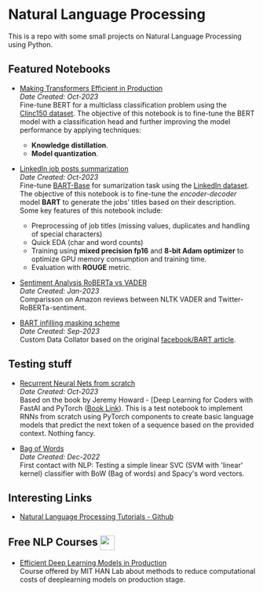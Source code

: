 # Natural Language Processing
This is a repo with some small projects on Natural Language Processing using Python.

## Featured Notebooks
- [Making Transformers Efficient in Production](https://github.com/brenoingwersen/natural-language-processing/blob/main/efficient-transformers-clinc150.ipynb)\
*Date Created: Oct-2023*\
Fine-tune BERT for a multiclass classification problem using the [Clinc150 dataset](https://www.kaggle.com/datasets/hongtrung/clinc150-dataset). The objective of this notebook is to fine-tune the BERT model with a classification head and further improving the model performance by applying techniques:
  - **Knowledge distillation**.
  - **Model quantization**.

- [LinkedIn job posts summarization](https://github.com/brenoingwersen/natural-language-processing/blob/main/linkedin-jobs-summarization-bart.ipynb)\
*Date Created: Oct-2023*\
Fine-tune [BART-Base](https://arxiv.org/abs/1910.13461) for sumarization task using the [LinkedIn dataset](https://www.kaggle.com/datasets/arshkon/linkedin-job-postings).\
The objective of this notebook is to fine-tune the *encoder-decoder* model **BART** to generate the jobs' titles based on their description. Some key features of this notebook include:
  - Preprocessing of job titles (missing values, duplicates and handling of special characters)
  - Quick EDA (char and word counts)
  - Training using **mixed precision fp16** and **8-bit Adam optimizer** to optimize GPU memory consumption and training time.
  - Evaluation with **ROUGE** metric.

- [Sentiment Analysis RoBERTa vs VADER](https://github.com/brenoingwersen/natural-language-processing/blob/main/amazon-reviews-roberta-vader.ipynb)\
*Date Created: Jan-2023*\
Comparisson on Amazon reviews between NLTK VADER and Twitter-RoBERTa-sentiment.

- [BART infilling masking scheme](https://github.com/brenoingwersen/natural-language-processing/blob/main/DataCollatorForInfillingMask.ipynb)\
*Date Created: Sep-2023*\
Custom Data Collator based on the original [facebook/BART article](https://arxiv.org/pdf/1910.13461.pdf).

## Testing stuff
- [Recurrent Neural Nets from scratch](https://github.com/brenoingwersen/natural-language-processing/blob/main/RNN_from_scratch.ipynb)\
*Date Created: Oct-2023*\
Based on the book by Jeremy Howard - [Deep Learning for Coders with FastAI and PyTorch ([Book Link](https://www.amazon.com/Deep-Learning-Coders-fastai-PyTorch/dp/1492045527)). This is a test notebook to implement RNNs from scratch using PyTorch components to create basic language models that predict the next token of a sequence based on the provided context. Nothing fancy.

- [Bag of Words](https://github.com/brenoingwersen/natural-language-processing/blob/main/simple-bow-classifier.ipynb)\
*Date Created: Dec-2022*\
First contact with NLP: Testing a simple linear SVC (SVM with 'linear' kernel) classifier with BoW (Bag of words) and Spacy's word vectors.

## Interesting Links
- [Natural Language Processing Tutorials - Github](https://github.com/ujjwalkarn/Machine-Learning-Tutorials#nlp)

## Free NLP Courses <img width=30 src="https://github.com/brenoingwersen/natural-language-processing/assets/58577881/213c7080-818b-48f8-a4d1-1722d86b6af5" style="vertical-align:middle">
- [Efficient Deep Learning Models in Production](https://www.youtube.com/watch?v=rCFvPEQTxKI)\
Course offered by MIT HAN Lab about methods to reduce computational costs of deeplearning models on production stage.
